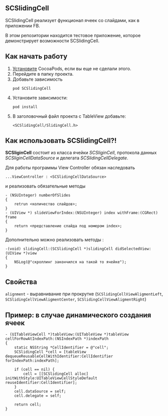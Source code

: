 ## SCSlidingCell

SCSlidingCell реализует функционал ячеек со слайдами, как в приложении FB.

В этом репозитории находится тестовое приложение, которое демонстрирует возможности SCSlidingCell.

Как начать работу
------------
1. [Установите](http://docs.cocoapods.org/guides/installing_cocoapods.html) CocoaPods, если вы еще не сделали этого.
2. Перейдите в папку проекта.
3. Добавьте зависимость 
	```
    pod SCSlidingCell
    ```
4. Установите зависимости:
    ```
    pod install
    ```
5. В заголовочный файл проекта с TableView добавьте:
	```
    <SCSlidingCell/SlidingCell.h>
    ```

Как использовать SCSlidingCell?!
---------------------------

**SCSliginCell** состоит из класса ячейки _SCSliginCell_, протокола данных _SCSliginCellDataSource_ и делегата _SCSlidingCellDelegate_.

Для работы программы View Controller обязан наследовать <SCSlidingCellDataSource>
```
...ViewController : <SCSlidingCellDataSource>
```
и реализовать обязательные методы

```
- (NSUInteger) numberOfSlides
{
	retrun <количество слайдов>;
}
- (UIView *) slideViewForIndex:(NSUInteger) index withFrame:(CGRect) frame
{
	return <представление слайда под номером index>;
}
```
Дополнительно можно реализовать методы <SCSlidingCellDelegate>:
```
-(void) slidingCell:(SCSlidingCell *)slidingCell didSelectedView:(UIView *)view
{
	NSLog(@"скроллинг закончился на такой то ячейке");
}
```
Свойства
----

`alignment` - выравнивание при прокрутке (`SCSlidingCellViewAligmentLeft`, `SCSlidingCellViewAligmentCenter`, `SCSlidingCellViewAligmentRight`)

Пример: в случае динамического создания ячеек
------
```
- (UITableViewCell *)tableView:(UITableView *)tableView cellForRowAtIndexPath:(NSIndexPath *)indexPath
{
    static NSString *CellIdentifier = @"cell";
    SCSlidingCell *cell = [tableView dequeueReusableCellWithIdentifier:CellIdentifier forIndexPath:indexPath];
    
    if (cell == nil) {
        cell = [[SCSlidingCell alloc] initWithStyle:UITableViewCellStyleDefault reuseIdentifier:CellIdentifier];
    }
    cell.dataSource = self;
    cell.delegate = self;
    
    return cell;
}
```
